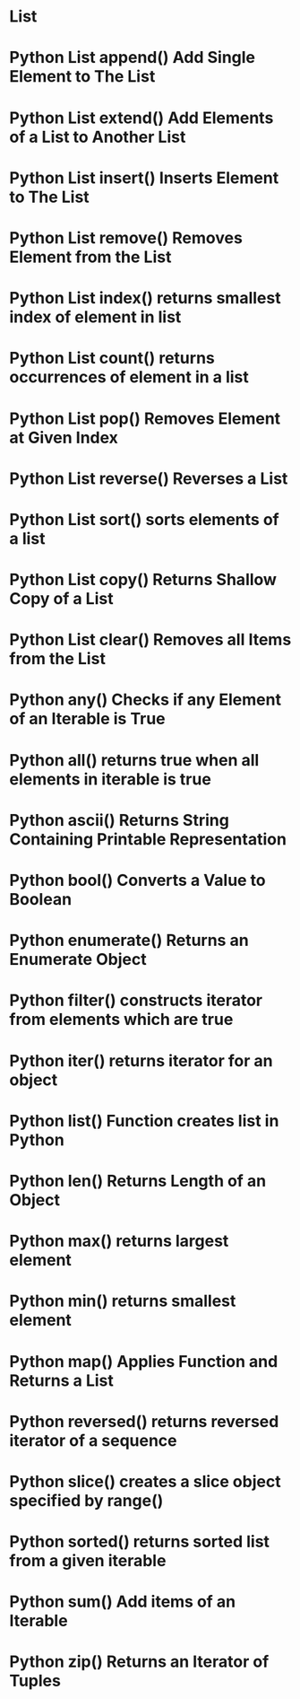 # List
# Python List append()	Add Single Element to The List
# Python List extend()	Add Elements of a List to Another List
# Python List insert()	Inserts Element to The List
# Python List remove()	Removes Element from the List
# Python List index()	returns smallest index of element in list
# Python List count()	returns occurrences of element in a list
# Python List pop()	Removes Element at Given Index
# Python List reverse()	Reverses a List
# Python List sort()	sorts elements of a list
# Python List copy()	Returns Shallow Copy of a List
# Python List clear()	Removes all Items from the List
# Python any()	Checks if any Element of an Iterable is True
# Python all()	returns true when all elements in iterable is true
# Python ascii()	Returns String Containing Printable Representation
# Python bool()	Converts a Value to Boolean
# Python enumerate()	Returns an Enumerate Object
# Python filter()	constructs iterator from elements which are true
# Python iter()	returns iterator for an object
# Python list() Function	creates list in Python
# Python len()	Returns Length of an Object
# Python max()	returns largest element
# Python min()	returns smallest element
# Python map()	Applies Function and Returns a List
# Python reversed()	returns reversed iterator of a sequence
# Python slice()	creates a slice object specified by range()
# Python sorted()	returns sorted list from a given iterable
# Python sum()	Add items of an Iterable
# Python zip()	Returns an Iterator of Tuples
